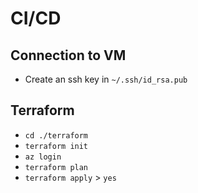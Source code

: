 # CI/CD

## Connection to VM

- Create an ssh key in `~/.ssh/id_rsa.pub`
## Terraform

- `cd ./terraform`
- `terraform init`
- `az login`
- `terraform plan`
- `terraform apply` > `yes`